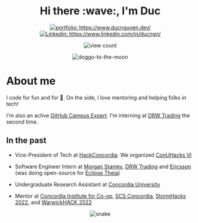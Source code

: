 <h1 align="center"> Hi there :wave:, I'm Duc </h1>

<p align="center">
<a href="https://www.ducnguyen.dev/"><img src="https://img.shields.io/badge/Portfolio-Duc%20Nguyen-informational" alt="portfolio: https://www.ducnguyen.dev/"></a>
<a href="https://www.linkedin.com/in/ducngn/"><img src="https://img.shields.io/badge/-Duc_Nguyen-%230077B5.svg?&style=flat&logo=linkedin&logoColor=white" alt="Linkedin: https://www.linkedin.com/in/ducngn/"></a>
</p>
<p align="center">
<img src="https://komarev.com/ghpvc/?username=DucNgn&color=blue" alt="view count" />
</p>


<p align="center">
<img src="https://media2.giphy.com/media/ChpOyeacGmpQk/giphy.gif?cid=ecf05e479437sz6hlezzflwz6w1mjj8u9o3o7x8psw99zvlj&rid=giphy.gif&ct=g" alt="doggo-to-the-moon">
</p>

# About me

I code for fun and for 🍕. On the side, I love mentoring and helping folks in tech!

I'm also an active [GitHub Campus Expert](https://githubcampus.expert/DukeNgn).
I'm interning at [DRW Trading](https://drw.com) the second time.

## In the past
- Vice-President of Tech at [HackConcordia](https://hackconcordia.io). We organized [ConUHacks VI](https://2022.conuhacks.io)

- Software Engineer Intern at [Morgan Stanley](https://www.morganstanley.com), [DRW Trading](https://drw.com) and [Ericsson](https://www.ericsson.com) (was doing open-source for [Eclipse Theia](https://github.com/eclipse-theia/theia))


- Undergraduate Research Assistant at [Concordia University](https://www.concordia.ca/)


- Mentor at [Concordia Institute for Co-op](https://www.concordia.ca/academics/co-op.html), [SCS Concordia](https://scsconcordia.com/), [StormHacks 2022](https://stormhacks.com), and [WarwickHACK 2022](https://hack.warwick.tech)


<p align="center">
  <img src="https://github.com/DucNgn/DucNgn/raw/output/github-contribution-grid-snake.svg" alt="snake"></center>
</p>
